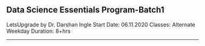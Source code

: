 ## Data Science Essentials Program-Batch1
LetsUpgrade
by Dr. Darshan Ingle
Start Date: 06.11.2020
Classes: Alternate Weekday
Duration: 8+hrs

***
